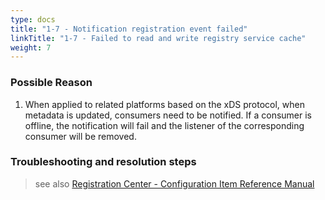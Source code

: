 ```yaml
---
type: docs
title: "1-7 - Notification registration event failed"
linkTitle: "1-7 - Failed to read and write registry service cache"
weight: 7
---
```


### Possible Reason

1. When applied to related platforms based on the xDS protocol, when metadata is updated, consumers need to be notified. If a consumer is offline, the notification will fail and the listener of the corresponding consumer will be removed.

### Troubleshooting and resolution steps

> see also
[Registration Center - Configuration Item Reference Manual](/zh-cn/overview/mannual/java-sdk/reference-manual/config/properties/#registry)
